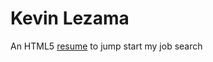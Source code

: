 # Kevin Lezama
An HTML5 [resume]( https://caesar-zama.github.io/assignment_html_resume/) to jump start my job search